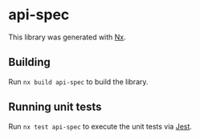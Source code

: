 # api-spec

This library was generated with [Nx](https://nx.dev).

## Building

Run `nx build api-spec` to build the library.

## Running unit tests

Run `nx test api-spec` to execute the unit tests via [Jest](https://jestjs.io).

